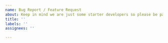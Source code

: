 ```yaml
---
name: Bug Report / Feature Request
about: Keep in mind we are just some starter developers so please be patient with us.
title: ''
labels: ''
assignees: ''

---
```


<!---

If you're submitting bug reports , logs and clear steps to reproduce the issue (preferably a video) would be appreciated.

--->
